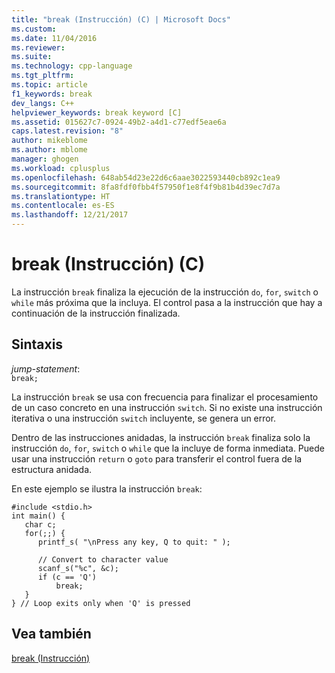 ```yaml
---
title: "break (Instrucción) (C) | Microsoft Docs"
ms.custom: 
ms.date: 11/04/2016
ms.reviewer: 
ms.suite: 
ms.technology: cpp-language
ms.tgt_pltfrm: 
ms.topic: article
f1_keywords: break
dev_langs: C++
helpviewer_keywords: break keyword [C]
ms.assetid: 015627c7-0924-49b2-a4d1-c77edf5eae6a
caps.latest.revision: "8"
author: mikeblome
ms.author: mblome
manager: ghogen
ms.workload: cplusplus
ms.openlocfilehash: 648ab54d23e22d6c6aae3022593440cb892c1ea9
ms.sourcegitcommit: 8fa8fdf0fbb4f57950f1e8f4f9b81b4d39ec7d7a
ms.translationtype: HT
ms.contentlocale: es-ES
ms.lasthandoff: 12/21/2017
---
```

# <a name="break-statement-c"></a>break (Instrucción) (C)
La instrucción `break` finaliza la ejecución de la instrucción `do`, `for`, `switch` o `while` más próxima que la incluya. El control pasa a la instrucción que hay a continuación de la instrucción finalizada.  
  
## <a name="syntax"></a>Sintaxis  
 *jump-statement*:  
 `break;`  
  
 La instrucción `break` se usa con frecuencia para finalizar el procesamiento de un caso concreto en una instrucción `switch`. Si no existe una instrucción iterativa o una instrucción `switch` incluyente, se genera un error.  
  
 Dentro de las instrucciones anidadas, la instrucción `break` finaliza solo la instrucción `do`, `for`, `switch` o `while` que la incluye de forma inmediata. Puede usar una instrucción `return` o `goto` para transferir el control fuera de la estructura anidada.  
  
 En este ejemplo se ilustra la instrucción `break`:  
  
```  
#include <stdio.h>  
int main() {  
   char c;  
   for(;;) {  
      printf_s( "\nPress any key, Q to quit: " );  
  
      // Convert to character value  
      scanf_s("%c", &c);  
      if (c == 'Q')  
          break;  
   }  
} // Loop exits only when 'Q' is pressed  
```  
  
## <a name="see-also"></a>Vea también  
 [break (Instrucción)](../cpp/break-statement-cpp.md)